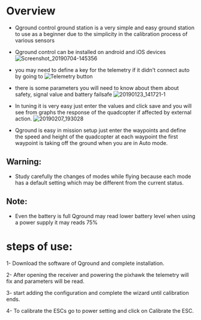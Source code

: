 ﻿# Overview
- Qground control ground station is a very simple and easy ground station to use as a beginner due to the simplicity in the calibration process of various sensors 
- Qground control can be installed on android and iOS devices 
![Screenshot_20190704-145356](https://user-images.githubusercontent.com/52162099/61189646-92359f80-a690-11e9-9b15-ad320522002f.png)

- you may need to define a key for the telemetry if it didn't connect auto by going to 
![Telemetry button](https://user-images.githubusercontent.com/52162099/61189711-85fe1200-a691-11e9-9f14-77a25c11755c.jpg)

- there is some parameters you will need to know about them about safety, signal value and battery failsafe
![20190123_141721-1](https://user-images.githubusercontent.com/52162099/61189611-33702600-a690-11e9-8508-98eb6bf0bca0.jpg)

- In tuning it is very easy just enter the values and click save and you will see from graphs the response of the quadcopter if affected by external action.
![20190207_193028](https://user-images.githubusercontent.com/52162099/61189621-5995c600-a690-11e9-8d1d-3d5d40768b76.jpg)

- Qground is easy in mission setup just enter the waypoints and define the speed and height of the quadcopter at each waypoint the first waypoint is taking off the ground when you are in Auto mode.
## Warning:
- Study carefully the changes of modes while flying because each mode has a default setting which may be different from the current status.
## Note:
- Even the battery is full Qground may read lower battery level when using a power supply it may reads 75% 

# steps of use:
1- Download the software of Qground and complete installation.

2- After opening the receiver and powering the pixhawk the telemetry will fix and         parameters will be read.

3- start adding the configuration and complete the wizard until calibration ends.

4- To calibrate the ESCs go to power setting and click on Calibrate the ESC.

